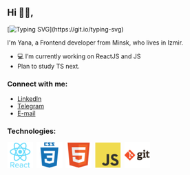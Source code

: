 ## Hi ✌🏽,
[![Typing SVG](https://readme-typing-svg.herokuapp.com?size=24&width=600&lines=Welcome+To+Yanakin's+Github+Profile...)](https://git.io/typing-svg)

I'm Yana, a Frontend developer from Minsk, who lives in Izmir.

- 💻 I’m currently working on ReactJS and JS
- Plan to study TS next.

### Connect with me:
- <a href="https://www.linkedin.com/in/yana-germatskaya-01822939/" target="blank">LinkedIn</a>
- <a href="https://t.me/yanakin394" target="blank">Telegram</a>
- <a href="yana.germatskaya@gmail.com" target="blank">E-mail</a>

### Technologies:
<div>
  <img src="https://github.com/devicons/devicon/blob/master/icons/react/react-original-wordmark.svg" title="React" alt="React" width="60" height="60"/>&nbsp;
  <img src="https://github.com/devicons/devicon/blob/master/icons/css3/css3-plain-wordmark.svg"  title="CSS3" alt="CSS" width="60" height="60"/>&nbsp;
  <img src="https://github.com/devicons/devicon/blob/master/icons/html5/html5-original.svg" title="HTML5" alt="HTML" width="60" height="60"/>&nbsp;
  <img src="https://github.com/devicons/devicon/blob/master/icons/javascript/javascript-original.svg" title="JavaScript" alt="JavaScript" width="60" height="60"/>&nbsp;
  <img src="https://github.com/devicons/devicon/blob/master/icons/git/git-original-wordmark.svg" title="Git" **alt="Git" width="60" height="60"/>
</div>
